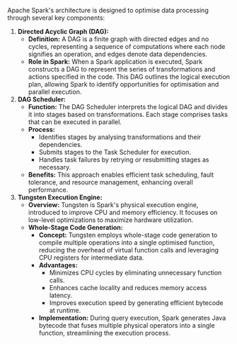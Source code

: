 Apache Spark's architecture is designed to optimise data processing through several key components:

1. **Directed Acyclic Graph (DAG):**
   - **Definition:** A DAG is a finite graph with directed edges and no cycles, representing a sequence of computations where each node signifies an operation, and edges denote data dependencies.
   - **Role in Spark:** When a Spark application is executed, Spark constructs a DAG to represent the series of transformations and actions specified in the code. This DAG outlines the logical execution plan, allowing Spark to identify opportunities for optimisation and parallel execution. 
2. **DAG Scheduler:**
   - **Function:** The DAG Scheduler interprets the logical DAG and divides it into stages based on transformations. Each stage comprises tasks that can be executed in parallel.
   - **Process:**
     - Identifies stages by analysing transformations and their dependencies.
     - Submits stages to the Task Scheduler for execution.
     - Handles task failures by retrying or resubmitting stages as necessary.
   - **Benefits:** This approach enables efficient task scheduling, fault tolerance, and resource management, enhancing overall performance. 
3. **Tungsten Execution Engine:**
   - **Overview:** Tungsten is Spark's physical execution engine, introduced to improve CPU and memory efficiency. It focuses on low-level optimizations to maximize hardware utilization.
   - **Whole-Stage Code Generation:**
     - **Concept:** Tungsten employs whole-stage code generation to compile multiple operations into a single optimised function, reducing the overhead of virtual function calls and leveraging CPU registers for intermediate data.
     - **Advantages:**
       - Minimizes CPU cycles by eliminating unnecessary function calls.
       - Enhances cache locality and reduces memory access latency.
       - Improves execution speed by generating efficient bytecode at runtime.
     - **Implementation:** During query execution, Spark generates Java bytecode that fuses multiple physical operators into a single function, streamlining the execution process. 
